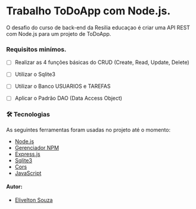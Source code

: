 # Trabalho ToDoApp com Node.js.

O desafio do curso de back-end da Resilia educaçao é criar uma API REST com Node.js para um projeto de ToDoApp.

### Requisitos minímos.

- [ ] Realizar as 4 funções básicas do CRUD (Create, Read, Update, Delete)
- [ ] Utilizar o Sqlite3
- [ ] Utilizar o Banco USUARIOS e TAREFAS
- [ ] Aplicar o Padrão DAO (Data Access Object)



### 🛠 Tecnologias

As seguintes ferramentas foram usadas no projeto até o momento:

- [Node.js]()
- [Gerenciador NPM]()
- [Express.js]()
- [Sqlite3]()
- [Cors]()
- [JavaScript]()



#### Autor:

- [Elivelton Souza](https://github.com/EliveltonSouzaDev)

